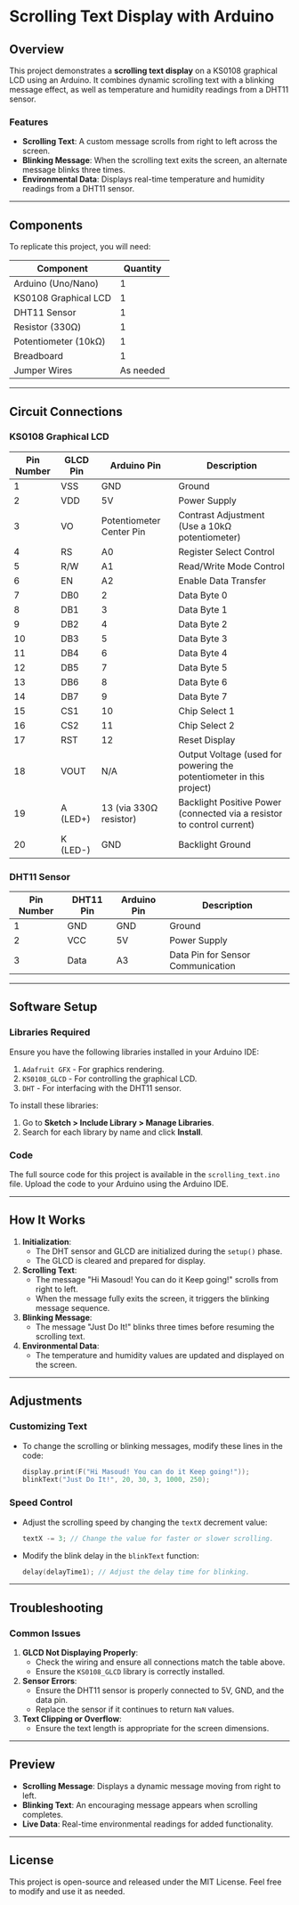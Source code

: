 # Scrolling Text Display with Arduino

## Overview
This project demonstrates a **scrolling text display** on a KS0108 graphical LCD using an Arduino. It combines dynamic scrolling text with a blinking message effect, as well as temperature and humidity readings from a DHT11 sensor.

### Features
- **Scrolling Text**: A custom message scrolls from right to left across the screen.
- **Blinking Message**: When the scrolling text exits the screen, an alternate message blinks three times.
- **Environmental Data**: Displays real-time temperature and humidity readings from a DHT11 sensor.

---

## Components
To replicate this project, you will need:

| Component            | Quantity |
|----------------------|----------|
| Arduino (Uno/Nano)   | 1        |
| KS0108 Graphical LCD | 1        |
| DHT11 Sensor         | 1        |
| Resistor (330Ω)      | 1        |
| Potentiometer (10kΩ) | 1        |
| Breadboard           | 1        |
| Jumper Wires         | As needed |

---

## Circuit Connections

### KS0108 Graphical LCD

| Pin Number | GLCD Pin    | Arduino Pin                 | Description                     |
|------------|-------------|-----------------------------|---------------------------------|
| 1          | VSS         | GND                         | Ground                          |
| 2          | VDD         | 5V                          | Power Supply                    |
| 3          | VO          | Potentiometer Center Pin    | Contrast Adjustment (Use a 10kΩ potentiometer) |
| 4          | RS          | A0                          | Register Select Control         |
| 5          | R/W         | A1                          | Read/Write Mode Control         |
| 6          | EN          | A2                          | Enable Data Transfer            |
| 7          | DB0         | 2                           | Data Byte 0                     |
| 8          | DB1         | 3                           | Data Byte 1                     |
| 9          | DB2         | 4                           | Data Byte 2                     |
| 10         | DB3         | 5                           | Data Byte 3                     |
| 11         | DB4         | 6                           | Data Byte 4                     |
| 12         | DB5         | 7                           | Data Byte 5                     |
| 13         | DB6         | 8                           | Data Byte 6                     |
| 14         | DB7         | 9                           | Data Byte 7                     |
| 15         | CS1         | 10                          | Chip Select 1                   |
| 16         | CS2         | 11                          | Chip Select 2                   |
| 17         | RST         | 12                          | Reset Display                   |
| 18         | VOUT        | N/A                         | Output Voltage (used for powering the potentiometer in this project) |
| 19         | A (LED+)    | 13 (via 330Ω resistor)       | Backlight Positive Power (connected via a resistor to control current) |
| 20         | K (LED-)    | GND                         | Backlight Ground                |

### DHT11 Sensor

| Pin Number | DHT11 Pin   | Arduino Pin                 | Description                     |
|------------|-------------|-----------------------------|---------------------------------|
| 1          | GND         | GND                         | Ground                          |
| 2          | VCC         | 5V                          | Power Supply                    |
| 3          | Data        | A3                          | Data Pin for Sensor Communication |

---

## Software Setup

### Libraries Required
Ensure you have the following libraries installed in your Arduino IDE:
1. `Adafruit GFX` - For graphics rendering.
2. `KS0108_GLCD` - For controlling the graphical LCD.
3. `DHT` - For interfacing with the DHT11 sensor.

To install these libraries:
1. Go to **Sketch > Include Library > Manage Libraries**.
2. Search for each library by name and click **Install**.

### Code
The full source code for this project is available in the `scrolling_text.ino` file. Upload the code to your Arduino using the Arduino IDE.

---

## How It Works
1. **Initialization**:
   - The DHT sensor and GLCD are initialized during the `setup()` phase.
   - The GLCD is cleared and prepared for display.
2. **Scrolling Text**:
   - The message "Hi Masoud! You can do it Keep going!" scrolls from right to left.
   - When the message fully exits the screen, it triggers the blinking message sequence.
3. **Blinking Message**:
   - The message "Just Do It!" blinks three times before resuming the scrolling text.
4. **Environmental Data**:
   - The temperature and humidity values are updated and displayed on the screen.

---

## Adjustments

### Customizing Text
- To change the scrolling or blinking messages, modify these lines in the code:
  ```cpp
  display.print(F("Hi Masoud! You can do it Keep going!"));
  blinkText("Just Do It!", 20, 30, 3, 1000, 250);
  ```

### Speed Control
- Adjust the scrolling speed by changing the `textX` decrement value:
  ```cpp
  textX -= 3; // Change the value for faster or slower scrolling.
  ```
- Modify the blink delay in the `blinkText` function:
  ```cpp
  delay(delayTime1); // Adjust the delay time for blinking.
  ```

---

## Troubleshooting

### Common Issues
1. **GLCD Not Displaying Properly**:
   - Check the wiring and ensure all connections match the table above.
   - Ensure the `KS0108_GLCD` library is correctly installed.
2. **Sensor Errors**:
   - Ensure the DHT11 sensor is properly connected to 5V, GND, and the data pin.
   - Replace the sensor if it continues to return `NaN` values.
3. **Text Clipping or Overflow**:
   - Ensure the text length is appropriate for the screen dimensions.

---

## Preview
- **Scrolling Message**: Displays a dynamic message moving from right to left.
- **Blinking Text**: An encouraging message appears when scrolling completes.
- **Live Data**: Real-time environmental readings for added functionality.

---

## License
This project is open-source and released under the MIT License. Feel free to modify and use it as needed.

